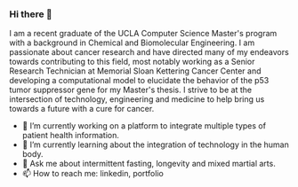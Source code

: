 ### Hi there 👋

I am a recent graduate of the UCLA Computer Science Master's program with a background in Chemical and Biomolecular Engineering. I am passionate about cancer research and have directed many of my endeavors towards contributing to this field, most notably working as a Senior Research Technician at Memorial Sloan Kettering Cancer Center and developing a computational model to elucidate the behavior of the p53 tumor suppressor gene for my Master's thesis. I strive to be at the intersection of technology, engineering and medicine to help bring us towards a future with a cure for cancer.

- 🔭 I’m currently working on a platform to integrate multiple types of patient health information.
- 🌱 I’m currently learning about the integration of technology in the human body.
- 💬 Ask me about intermittent fasting, longevity and mixed martial arts.
- 📫 How to reach me: linkedin, portfolio

<!--
**lazraka/lazraka** is a ✨ _special_ ✨ repository because its `README.md` (this file) appears on your GitHub profile.

Here are some ideas to get you started:

- 🔭 I’m currently working on ...
- 🌱 I’m currently learning ...
- 👯 I’m looking to collaborate on ...
- 🤔 I’m looking for help with ...
- 💬 Ask me about ...
- 📫 How to reach me: ...
- 😄 Pronouns: ...
- ⚡ Fun fact: ...
-->
